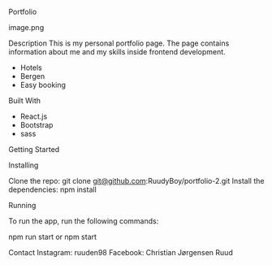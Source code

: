 Portfolio

image.png


Description
This is my personal portfolio page. The page contains information about me and my skills inside frontend development. 
- Hotels
- Bergen
- Easy booking

Built With
- React.js
- Bootstrap
- sass

Getting Started

Installing

Clone the repo:
git clone git@github.com:RuudyBoy/portfolio-2.git
Install the dependencies:
npm install

Running

To run the app, run the following commands:

npm run start or npm start


Contact
Instagram: ruuden98
Facebook: Christian Jørgensen Ruud

